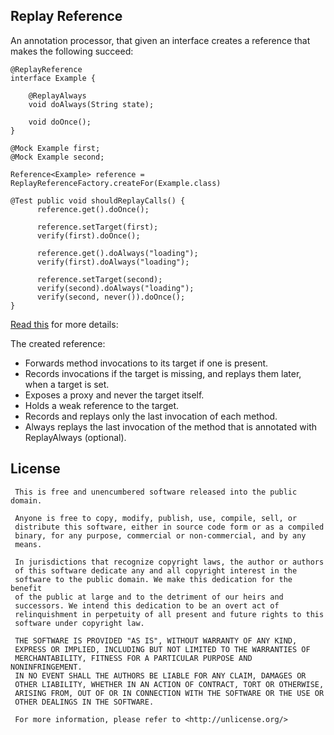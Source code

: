 Replay Reference 
----------------

An annotation processor, that given an interface creates a reference that makes the following succeed: 

```
@ReplayReference
interface Example {

    @ReplayAlways
    void doAlways(String state);

    void doOnce();
}
  
@Mock Example first;
@Mock Example second;
   
Reference<Example> reference = ReplayReferenceFactory.createFor(Example.class)
   
@Test public void shouldReplayCalls() {
      reference.get().doOnce();
      
      reference.setTarget(first);
      verify(first).doOnce();
      
      reference.get().doAlways("loading");
      verify(first).doAlways("loading");
      
      reference.setTarget(second);
      verify(second).doAlways("loading");
      verify(second, never()).doOnce();
}
```

[Read this](processor-integration-tests/src/test/java/com/example/BasicTest.kt) for more details: 

The created reference:
- Forwards method invocations to its target if one is present.
- Records invocations if the target is missing, and replays them later, when a target is set.
- Exposes a proxy and never the target itself. 
- Holds a weak reference to the target.
- Records and replays only the last invocation of each method.
- Always replays the last invocation of the method that is annotated with ReplayAlways (optional).


License
-------
     This is free and unencumbered software released into the public domain.
     
     Anyone is free to copy, modify, publish, use, compile, sell, or
     distribute this software, either in source code form or as a compiled
     binary, for any purpose, commercial or non-commercial, and by any
     means.
     
     In jurisdictions that recognize copyright laws, the author or authors
     of this software dedicate any and all copyright interest in the
     software to the public domain. We make this dedication for the benefit
     of the public at large and to the detriment of our heirs and
     successors. We intend this dedication to be an overt act of
     relinquishment in perpetuity of all present and future rights to this
     software under copyright law.
     
     THE SOFTWARE IS PROVIDED "AS IS", WITHOUT WARRANTY OF ANY KIND,
     EXPRESS OR IMPLIED, INCLUDING BUT NOT LIMITED TO THE WARRANTIES OF
     MERCHANTABILITY, FITNESS FOR A PARTICULAR PURPOSE AND NONINFRINGEMENT.
     IN NO EVENT SHALL THE AUTHORS BE LIABLE FOR ANY CLAIM, DAMAGES OR
     OTHER LIABILITY, WHETHER IN AN ACTION OF CONTRACT, TORT OR OTHERWISE,
     ARISING FROM, OUT OF OR IN CONNECTION WITH THE SOFTWARE OR THE USE OR
     OTHER DEALINGS IN THE SOFTWARE.
     
     For more information, please refer to <http://unlicense.org/>

